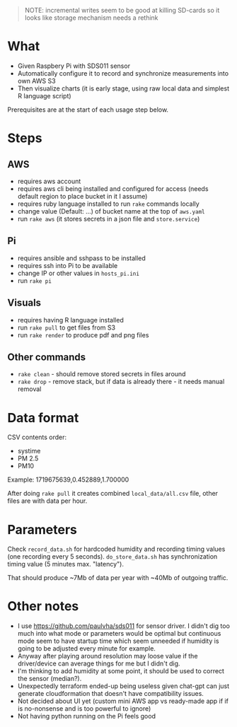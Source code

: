> NOTE: incremental writes seem to be good at killing SD-cards so it looks like storage mechanism needs a rethink

# What

- Given Raspbery Pi with SDS011 sensor
- Automatically configure it to record and synchronize measurements into own AWS S3
- Then visualize charts (it is early stage, using raw local data and simplest R language script)

Prerequisites are at the start of each usage step below.

# Steps

## AWS

- requires aws account
- requires aws cli being installed and configured for access (needs default region to place bucket in it I assume)
- requires ruby language installed to run `rake` commands locally
- change value (Default: ...) of bucket name at the top of `aws.yaml`
- run `rake aws` (it stores secrets in a json file and `store.service`)

## Pi

- requires ansible and sshpass to be installed
- requires ssh into Pi to be available
- change IP or other values in `hosts_pi.ini`
- run `rake pi`

## Visuals

- requires having R language installed
- run `rake pull` to get files from S3
- run `rake render` to produce pdf and png files

## Other commands

- `rake clean` - should remove stored secrets in files around
- `rake drop` - remove stack, but if data is already there - it needs manual removal

# Data format

CSV contents order:
- systime 
- PM 2.5
- PM10

Example:
1719675639,0.452889,1.700000

After doing `rake pull` it creates combined `local_data/all.csv` file, other files are with data per hour.

# Parameters

Check `record_data.sh` for hardcoded humidity and recording timing values (one recording every 5 seconds).
`do_store_data.sh` has synchronization timing value (5 minutes max. "latency").

That should produce ~7Mb of data per year with ~40Mb of outgoing traffic.

# Other notes

- I use https://github.com/paulvha/sds011 for sensor driver. I didn't dig too much into what mode or parameters would be optimal but continuous mode seem to have startup time which seem unneeded if humidity is going to be adjusted every minute for example.
- Anyway after playing around resolution may loose value if the driver/device can average things for me but I didn't dig.
- I'm thinking to add humidity at some point, it should be used to correct the sensor (median?).
- Unexpectedly terraform ended-up being useless given chat-gpt can just generate cloudformation that doesn't have compatibility issues.
- Not decided about UI yet (custom mini AWS app vs ready-made app if if is no-nonsense and is too powerful to ignore)
- Not having python running on the Pi feels good
